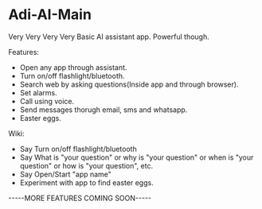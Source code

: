 # Adi-AI-Main
Very Very Very Very Basic AI assistant app. Powerful though.

Features:
- Open any app through assistant.
- Turn on/off flashlight/bluetooth.
- Search web by asking questions(Inside app and through browser).
- Set alarms.
- Call using voice.
- Send messages thorugh email, sms and whatsapp.
- Easter eggs.

Wiki:
- Say Turn on/off flashlight/bluetooth
- Say What is "your question" or why is "your question" or when is "your question" or how is "your question", etc.
- Say Open/Start "app name"
- Experiment with app to find easter eggs.

-----MORE FEATURES COMING SOON-----
